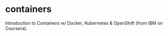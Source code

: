 # containers
Introduction to Containers w/ Docker, Kubernetes &amp; OpenShift (from IBM on Coursera).
